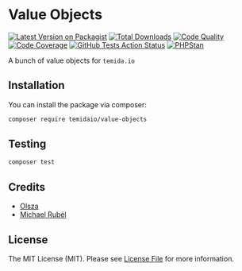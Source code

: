# Value Objects

[![Latest Version on Packagist](https://img.shields.io/packagist/v/temidaio/value-objects.svg?style=flat-square&logo=packagist)](https://packagist.org/packages/temidaio/value-objects)
[![Total Downloads](https://img.shields.io/packagist/dt/temidaio/value-objects.svg?style=flat-square&logo=packagist)](https://packagist.org/packages/temidaio/value-objects)
[![Code Quality](https://img.shields.io/scrutinizer/quality/g/temidaio/value-objects.svg?style=flat-square&logo=scrutinizer)](https://scrutinizer-ci.com/g/temidaio/value-objects/?branch=main)
[![Code Coverage](https://img.shields.io/scrutinizer/coverage/g/temidaio/value-objects.svg?style=flat-square&logo=scrutinizer)](https://scrutinizer-ci.com/g/temidaio/value-objects/?branch=main)
[![GitHub Tests Action Status](https://img.shields.io/github/workflow/status/temidaio/value-objects/run-tests/main?style=flat-square&label=tests&logo=github)](https://github.com/temidaio/value-objects/actions)
[![PHPStan](https://img.shields.io/github/workflow/status/temidaio/value-objects/phpstan/main?style=flat-square&label=larastan&logo=laravel)](https://github.com/temidaio/value-objects/actions)

A bunch of value objects for `temida.io`

## Installation

You can install the package via composer:

```bash
composer require temidaio/value-objects
```

## Testing

```bash
composer test
```

## Credits

- [Olsza](https://github.com/olsza)
- [Michael Rubél](https://github.com/michael-rubel)

## License

The MIT License (MIT). Please see [License File](LICENSE.md) for more information.
